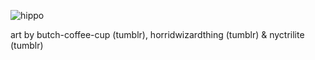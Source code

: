 ![hippo](https://media4.giphy.com/media/v1.Y2lkPTc5MGI3NjExMzZxNGZpMTVuemJ5NW1mYmhxYWM5YnB0bmcyNjV4cHQwbGpuMXJxNyZlcD12MV9pbnRlcm5hbF9naWZfYnlfaWQmY3Q9cw/UIOQ4JZvDVHMQ1o4FU/giphy.gif)

art by butch-coffee-cup (tumblr), horridwizardthing (tumblr) & nyctrilite (tumblr)
